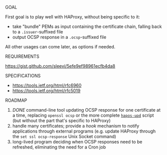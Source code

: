 GOAL

First goal is to play well with HAProxy, without being specific to it:
- take "bundle" PEMs as input containing the certificate chain,
  falling back to a `.issuer`-suffixed file
- output OCSP response in a `.ocsp`-suffixed file

All other usages can come later, as options if needed.

REQUIREMENTS

https://gist.github.com/sleevi/5efe9ef98961ecfb4da8

SPECIFICATIONS

- https://tools.ietf.org/html/rfc6960
- https://tools.ietf.org/html/rfc5019

ROADMAP

1. *DONE* command-line tool updating OCSP response for one certificate at a time,
   replacing `openssl ocsp` or the more complete [`hapos-upd`] script (but
   without the part that's specific to HAProxy)
2. handle many certificates; provide a _hook_ mechanism to notify
   applications through external programs (e.g. update HAProxy through the
   `set ssl ocsp-response` Unix Socket command)
3. long-lived program deciding when OCSP responses need to be refreshed,
   eliminating the need for a Cron job

 [`hapos-upd`]: https://github.com/pierky/haproxy-ocsp-stapling-updater/blob/master/hapos-upd

